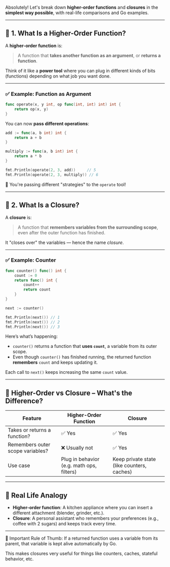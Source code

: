 Absolutely! Let's break down **higher-order functions** and **closures** in the **simplest way possible**, with real-life comparisons and Go examples.

---

## 🔁 1. What Is a **Higher-Order Function**?

A **higher-order function** is:

> A function that **takes another function as an argument**, or **returns a function**.

Think of it like a **power tool** where you can plug in different kinds of bits (functions) depending on what job you want done.

---

### ✅ Example: Function as Argument

```go
func operate(x, y int, op func(int, int) int) int {
    return op(x, y)
}
```

You can now **pass different operations**:

```go
add := func(a, b int) int {
    return a + b
}

multiply := func(a, b int) int {
    return a * b
}

fmt.Println(operate(2, 3, add))     // 5
fmt.Println(operate(2, 3, multiply)) // 6
```

🧠 You're passing different "strategies" to the `operate` tool!

---

## 🌱 2. What Is a **Closure**?

A **closure** is:

> A function that **remembers variables from the surrounding scope**, even after the outer function has finished.

It "closes over" the variables — hence the name *closure*.

---

### ✅ Example: Counter

```go
func counter() func() int {
    count := 0
    return func() int {
        count++
        return count
    }
}
```

```go
next := counter()

fmt.Println(next()) // 1
fmt.Println(next()) // 2
fmt.Println(next()) // 3
```

Here’s what’s happening:

* `counter()` returns a function that **uses `count`**, a variable from its outer scope.
* Even though `counter()` has finished running, the returned function **remembers** `count` and keeps updating it.

Each call to `next()` keeps increasing the same `count` value.

---

## 🔄 Higher-Order vs Closure – What's the Difference?

| Feature                          | Higher-Order Function                     | Closure                                    |
| -------------------------------- | ----------------------------------------- | ------------------------------------------ |
| Takes or returns a function?     | ✅ Yes                                     | ✅ Yes                                      |
| Remembers outer scope variables? | ❌ Usually not                             | ✅ Yes                                      |
| Use case                         | Plug in behavior (e.g. math ops, filters) | Keep private state (like counters, caches) |

---

## 🎯 Real Life Analogy

* **Higher-order function**: A kitchen appliance where you can insert a different attachment (blender, grinder, etc.).
* **Closure**: A personal assistant who remembers your preferences (e.g., coffee with 2 sugars) and keeps track every time.

---
🧠 Important Rule of Thumb:
If a returned function uses a variable from its parent, that variable is kept alive automatically by Go.

This makes closures very useful for things like counters, caches, stateful behavior, etc.
